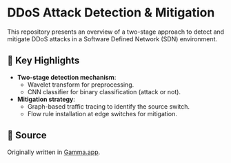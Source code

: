 # DDoS Attack Detection & Mitigation

This repository presents an overview of a two-stage approach to detect and mitigate DDoS attacks in a Software Defined Network (SDN) environment.

## 📌 Key Highlights

- **Two-stage detection mechanism**:
  - Wavelet transform for preprocessing.
  - CNN classifier for binary classification (attack or not).
- **Mitigation strategy**:
  - Graph-based traffic tracing to identify the source switch.
  - Flow rule installation at edge switches for mitigation.

## 🔗 Source

Originally written in [Gamma.app](https://gamma.app/docs/DDoS-Attack-Detection-Mitigation-0akhltx6ug1gm5e).
